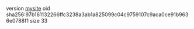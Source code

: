version <a href="//ittakun.sakura.ne.jp" target="_blank">mysite</a>
oid sha256:97b161132266ffc3238a3ab1a825099c04c9759107c9aca0ce91b9636e0788f1
size 33
